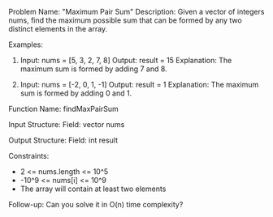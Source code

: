 Problem Name: "Maximum Pair Sum"
Description: Given a vector of integers nums, find the maximum possible sum that can be formed by any two distinct elements in the array.

Examples:
1. Input: nums = [5, 3, 2, 7, 8]
   Output: result = 15
   Explanation: The maximum sum is formed by adding 7 and 8.

2. Input: nums = [-2, 0, 1, -1]
   Output: result = 1
   Explanation: The maximum sum is formed by adding 0 and 1.

Function Name: findMaxPairSum

Input Structure:
Field: vector<int> nums

Output Structure:
Field: int result

Constraints:
- 2 <= nums.length <= 10^5
- -10^9 <= nums[i] <= 10^9
- The array will contain at least two elements

Follow-up: Can you solve it in O(n) time complexity?